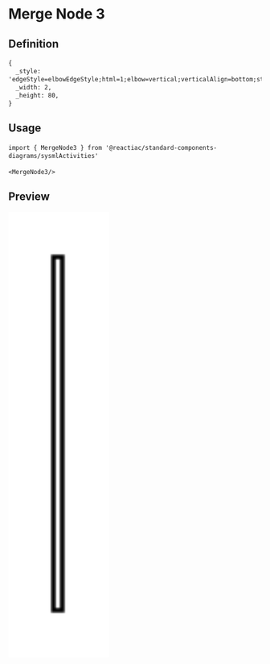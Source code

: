 # Merge Node 3

## Definition

```
{
  _style: 'edgeStyle=elbowEdgeStyle;html=1;elbow=vertical;verticalAlign=bottom;startArrow=open;endArrow=none;rounded=0;labelBackgroundColor=none;startSize=12;',
  _width: 2,
  _height: 80,
}
```

## Usage

```
import { MergeNode3 } from '@reactiac/standard-components-diagrams/sysmlActivities'

<MergeNode3/>
```

## Preview

<img src="./merge-node-3.png" width="200"/>
